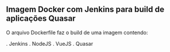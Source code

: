 ## Imagem Docker com Jenkins para build de aplicações Quasar

O arquivo Dockerfile faz o build de uma imagem contendo:

. Jenkins
. NodeJS
. VueJS
. Quasar

